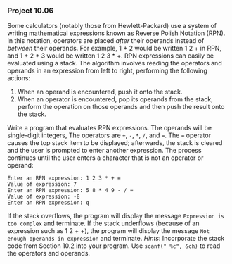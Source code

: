 ### Project 10.06
Some calculators (notably those from Hewlett-Packard) use a system of writing
mathematical expressions known as Reverse Polish Notation (RPN). In this
notation, operators are placed *after* their operands instead of *between* their
operands. For example, 1 + 2 would be written 1 2 + in RPN, and 1 + 2 * 3 would
be written 1 2 3 * +. RPN expressions can easily be evaluated using a stack. The
algorithm involves reading the operators and operands in an expression from left
to right, performing the following actions:

1. When an operand is encountered, push it onto the stack.  
2. When an operator is encountered, pop its operands from the stack, perform the
operation on those operands and then push the result onto the stack.

Write a program that evaluates RPN expressions. The operands will be
single-digit integers, The operators are `+`, `-`, `*`, `/`, and `=`. The `=`
operator causes the top stack item to be displayed; afterwards, the stack is
cleared and the user is prompted to enter another expression. The process
continues until the user enters a character that is not an operator or operand:

```
Enter an RPN expression: 1 2 3 * + =
Value of expression: 7
Enter an RPN expression: 5 8 * 4 9 - / =
Value of expression: -8
Enter an RPN expression: q
```

If the stack overflows, the program will display the message `Expression is too
complex` and terminate. If the stack underflows (because of an expression such
as 1 2 + +), the program will display the message `Not enough operands in
expression` and terminate. *Hints*: Incorporate the stack code from Section 10.2
into your program. Use `scanf(" %c", &ch)` to read the operators and operands.

